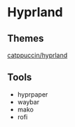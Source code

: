 # Hyprland

## Themes

[catppuccin/hyprland](https://github.com/catppuccin/hyprland)

## Tools

- hyprpaper
- waybar
- mako
- rofi
